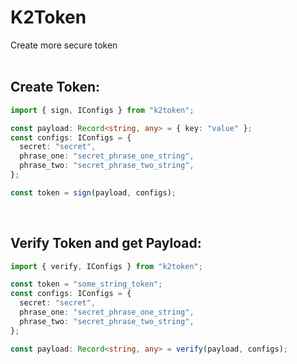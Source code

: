 # K2Token


Create more secure token
<br />
<br />

## Create Token:
```typescript
import { sign, IConfigs } from "k2token";

const payload: Record<string, any> = { key: "value" };
const configs: IConfigs = {
  secret: "secret",
  phrase_one: "secret_phrase_one_string",
  phrase_two: "secret_phrase_two_string",
};

const token = sign(payload, configs);
```
<br />


## Verify Token and get Payload:
```typescript
import { verify, IConfigs } from "k2token";

const token = "some_string_token";
const configs: IConfigs = {
  secret: "secret",
  phrase_one: "secret_phrase_one_string",
  phrase_two: "secret_phrase_two_string",
};

const payload: Record<string, any> = verify(payload, configs);
```